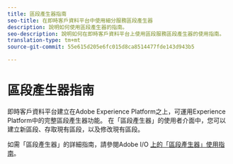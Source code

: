 ```yaml
---
title: 區段產生器指南
seo-title: 在即時客戶資料平台中使用細分服務區段產生器
description: 說明如何使用區段產生器的指南。
seo-description: 說明如何在即時客戶資料平台上使用區段服務區段產生器的使用指南。
translation-type: tm+mt
source-git-commit: 55e615d205e6fc015d8ca8514477fde143d943b5

---
```



# 區段產生器指南

即時客戶資料平台建立在Adobe Experience Platform之上，可運用Experience Platform中的完整區段產生器功能。 在「區段產生器」的使用者介面中，您可以建立新區段、存取現有區段，以及修改現有區段。

如需「區段產生器」的詳細指南，請參閱Adobe I/O [上的「區段產生器」使用指南](https://www.adobe.io/apis/experienceplatform/home/profile-identity-segmentation/profile-identity-segmentation-services.html#!api-specification/markdown/narrative/technical_overview/segmentation/segment-builder-guide.md)。

